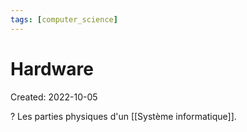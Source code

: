 ```yaml
---
tags: [computer_science] 
---
```

# Hardware
Created: 2022-10-05

?
Les parties physiques d'un [[Système informatique]].
<!--SR:!2022-10-11,2,230-->